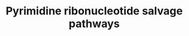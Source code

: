 ---
annotations:
- type: Pathway Ontology
  value: pyrimidine salvage pathway
authors:
- M.Braymer
- MaintBot
- Egonw
- Ddigles
- Mkutmon
- Eweitz
description: 'Pyrimidine nucleotides are essential as components of nucleic acids,
  as substrates for amino acid synthesis and as energy sources, but defects in the
  de novo biosynthesis of pyrimidines are not lethal in S. cerevisiae cells  (CITS:10501935).  This
  is because salvage pathways are able to utilize preformed bases (either from exogenous
  sources or internal turnover sources) for the synthesis of pyrimidines (CITS:2189783).
  If the required substrates are available, salvage pathways are preferred over de
  novo synthesis pathways for pyrimidine biosynthesis (CITS:12111094).  The salvage
  pathways of pyrimidine ribonucleotides consist of 1) importing exogenous bases into
  the cell, and 2) the interconversion of various bases (CITS:2189783)(CITS:12111094).
  Three proteins are involved in the import of exogenous bases used by the salvage
  pathway for pyrimidine ribonucleotide biosynthesis. Uracil enters the cell via the
  Fur4p uracil permease (CITS:6290876)(CITS:3276521), cytosine enters the cell via
  the Fcy2p purine-cytosine transporter (CITS:6387700)(CITS:2191181), and uridine
  enters the cell via the Fui1p uridine permease (CITS:9485596).  As with many of
  the metabolic pathways of S. cerevisiae, the pathways for the salvage of pyrimidine
  ribonucleotides are under both transcriptional and post-transcriptional catabolite
  repression at a variety of points  (CITS:10074071)(CITS:11125145)(CITS:12111094)(CITS:12570998)(CITS:12791685)(CITS:1429716)(CITS:14657252).  This
  pathway is of biomedical interest because cytosine deaminase (Fcy1p) is not found
  in mammals (CITS:12637534) and is capable of catalyzing the deamination of the prodrug
  5-fluorocytosine (5FC) to form the anticancer drug 5-fluorouracil (5FU) (CITS:15823054).
  Expression of Fcy1p in tumor cells increases their sensitivity to 5FC, and expression
  of Fur1p increases tumor cell sensitivity to 5FU (CITS:10919655). Tumor cells expressing
  a novel chimeric protein, produced from a gene containing the FCY1 and FUR1 coding
  sequences fused in frame, display significantly increased sensitivity to 5-FC suggesting
  that this novel suicide gene may constitute an original and potent candidate therapeutic
  gene for cancer gene therapy (CITS:10919655).   SOURCE: SGD pathways, http://pathway.yeastgenome.org/server.html'
last-edited: 2021-05-20
organisms:
- Saccharomyces cerevisiae
redirect_from:
- /index.php/Pathway:WP95
- /instance/WP95
schema-jsonld:
- '@context': https://schema.org/
  '@id': https://wikipathways.github.io/pathways/WP95.html
  '@type': Dataset
  creator:
    '@type': Organization
    name: WikiPathways
  description: 'Pyrimidine nucleotides are essential as components of nucleic acids,
    as substrates for amino acid synthesis and as energy sources, but defects in the
    de novo biosynthesis of pyrimidines are not lethal in S. cerevisiae cells  (CITS:10501935).  This
    is because salvage pathways are able to utilize preformed bases (either from exogenous
    sources or internal turnover sources) for the synthesis of pyrimidines (CITS:2189783).
    If the required substrates are available, salvage pathways are preferred over
    de novo synthesis pathways for pyrimidine biosynthesis (CITS:12111094).  The salvage
    pathways of pyrimidine ribonucleotides consist of 1) importing exogenous bases
    into the cell, and 2) the interconversion of various bases (CITS:2189783)(CITS:12111094).
    Three proteins are involved in the import of exogenous bases used by the salvage
    pathway for pyrimidine ribonucleotide biosynthesis. Uracil enters the cell via
    the Fur4p uracil permease (CITS:6290876)(CITS:3276521), cytosine enters the cell
    via the Fcy2p purine-cytosine transporter (CITS:6387700)(CITS:2191181), and uridine
    enters the cell via the Fui1p uridine permease (CITS:9485596).  As with many of
    the metabolic pathways of S. cerevisiae, the pathways for the salvage of pyrimidine
    ribonucleotides are under both transcriptional and post-transcriptional catabolite
    repression at a variety of points  (CITS:10074071)(CITS:11125145)(CITS:12111094)(CITS:12570998)(CITS:12791685)(CITS:1429716)(CITS:14657252).  This
    pathway is of biomedical interest because cytosine deaminase (Fcy1p) is not found
    in mammals (CITS:12637534) and is capable of catalyzing the deamination of the
    prodrug 5-fluorocytosine (5FC) to form the anticancer drug 5-fluorouracil (5FU)
    (CITS:15823054). Expression of Fcy1p in tumor cells increases their sensitivity
    to 5FC, and expression of Fur1p increases tumor cell sensitivity to 5FU (CITS:10919655).
    Tumor cells expressing a novel chimeric protein, produced from a gene containing
    the FCY1 and FUR1 coding sequences fused in frame, display significantly increased
    sensitivity to 5-FC suggesting that this novel suicide gene may constitute an
    original and potent candidate therapeutic gene for cancer gene therapy (CITS:10919655).   SOURCE:
    SGD pathways, http://pathway.yeastgenome.org/server.html'
  keywords:
  - PRPP
  - pyrophosphate
  - cytidine
  - ribose
  - ADP
  - URK1
  - CDP
  - YNK1
  - cytosine
  - FCY1
  - ATP
  - uracil
  - FUR1
  - CDD1
  - GDP
  - GTP
  - uridine
  - URH1
  license: CC0
  name: Pyrimidine ribonucleotide salvage pathways
seo: CreativeWork
title: Pyrimidine ribonucleotide salvage pathways
wpid: WP95
---